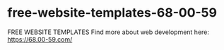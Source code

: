 # free-website-templates-68-00-59
FREE WEBSITE TEMPLATES
Find more about web development here: https://68.00-59.com/
